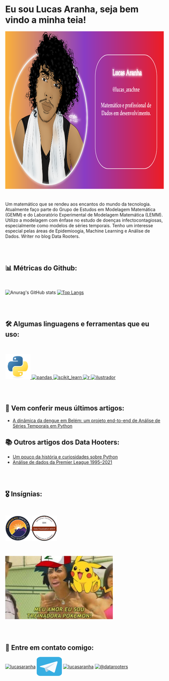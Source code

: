 # Eu sou Lucas Aranha, seja bem vindo a minha teia!

<img align="center" height="500em" src="docs/imagens/Banner_Aranha_GitHub.png"/>
<h4 align="justify"> </p>

#
Um matemático que se rendeu aos encantos do mundo da tecnologia. Atualmente faço parte do Grupo de Estudos em Modelagem Matemática (GEMM) e do Laboratório Experimental de Modelagem Matemática (LEMM). Utilizo a modelagem com ênfase no estudo de doenças infectocontagiosas, especialmente como modelos de séries temporais. Tenho um interesse especial pelas áreas de Epidemioogia, Machine Learning e Análise de Dados. Writer no blog Data Rooters.

<br><br>

<h2 align="left"> 📊 Métricas do Github: </h2>
<br>

![Anurag's GitHub stats](https://github-readme-stats.vercel.app/api?username=lucas-aranha&show_icons=true&bg_color=000000&title_color=ffffff&text_color=ffffff&icon_color=ffffff)
[![Top Langs](https://github-readme-stats.vercel.app/api/top-langs/?username=lucas-aranha&layout=compact&show_icons=true&bg_color=000000&title_color=ffffff&text_color=ffffff&icon_color=ffffff)](https://github.com/lucas-aranha/github-readme-stats)

<br><br>

## 🛠️ Algumas linguagens e ferramentas que eu uso:
  <br/>
<p align="left"> <a 
href="https://www.python.org" target="_blank"> <img src="https://raw.githubusercontent.com/devicons/devicon/master/icons/python/python-original.svg" alt="python" width="80" height="80"/> </a> <a 
href="https://cdn.jsdelivr.net/gh/devicons/devicon@v2.15.1/devicon.min.css" target="_blank"> <img src="https://cdn.jsdelivr.net/gh/devicons/devicon/icons/pandas/pandas-original-wordmark.svg" alt="pandas" width="80" height="80"/> </a> <a 
href="https://scikit-learn.org/" target="_blank"> <img src="https://upload.wikimedia.org/wikipedia/commons/0/05/Scikit_learn_logo_small.svg" alt="scikit_learn" width="80" height="80"/> </a> <a
href="https://cdn.jsdelivr.net/gh/devicons/devicon@v2.15.1/devicon.min.css" target="_blank"> <img src="https://cdn.jsdelivr.net/gh/devicons/devicon/icons/r/r-original.svg" alt="r" width="80" height="80"/> </a> <a 
href="https://www.adobe.com/in/products/illustrator.html" target="_blank" rel="noreferrer"> <img src="https://www.vectorlogo.zone/logos/adobe_illustrator/adobe_illustrator-icon.svg" alt="ilustrador" width="80" height="80"/> </a> </p>

<br><br>

## 📓 Vem conferir meus últimos artigos:

- [A dinâmica da dengue em Belém: um projeto end-to-end de Análise de Séries Temporais em Python](https://datarooters.medium.com/b9ca8569ce78)


## 📚 Outros artigos dos Data Hooters:

- [Um pouco da história e curiosidades sobre Python](https://datarooters.medium.com/863a6983c777)
- [Análise de dados da Premier League 1995–2021](https://datarooters.medium.com/86d0a6d34dc1)

<br><br>

## 🎖 Insígnias:
  <br/>
<p align="left"> <a 
href="https://api.badgr.io/public/assertions/2Fqa_bfmQlii3_wlZphHkw?identity__email=lucas.arachne%40gmail.com" target="blank"><img align="center" src="docs/imagens/AdvancedECLBadge.png" alt="ecl_badge" height="80" width="80"/> </a> <a 
href="data-visualization-with-r.png" target="_blank" target="blank"><img align="center" src="docs/imagens/data-visualization-with-r.png" alt="R_dv" width="80" height="80"/> </a> </p>
<br><br>
<img align="center" height="200em" src="docs/imagens/treinadora_poke.jpg"/>

</br><br>

<h2 align="left">🔗 Entre em contato comigo:</h2>
<p align="left">
<a href="https://www.linkedin.com/in/lucas-aranha-035a73215/" target="blank"><img align="center" src="https://raw.githubusercontent.com/rahuldkjain/github-profile-readme-generator/master/src/images/icons/Social/linked-in-alt.svg" alt="lucasaranha" height="60" width="80" /></a>
<a href="https://t.me/L_Aranha" target="blank"><img align="center" src="docs/imagens/telegram-svgrepo-com.svg" alt="lucasaranha" height="60" width="80" /></a>
<a href="https://instagram.com/lucas_arachne" target="blank"><img align="center" src="https://raw.githubusercontent.com/rahuldkjain/github-profile-readme-generator/master/src/images/icons/Social/instagram.svg" alt="lucasaranha" height="60" width="80" /></a>
<a href="https://medium.com/@datarooters" target="blank"><img align="center" src="https://raw.githubusercontent.com/rahuldkjain/github-profile-readme-generator/master/src/images/icons/Social/medium.svg" alt="@datarooters" height="60" width="80" /></a>
</p>
